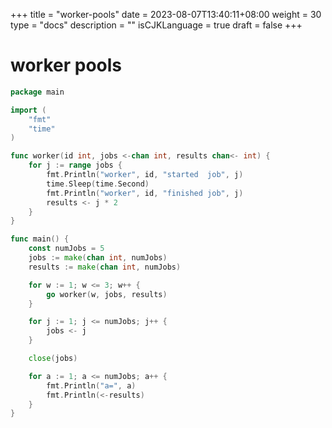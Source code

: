 +++
title = "worker-pools"
date = 2023-08-07T13:40:11+08:00
weight = 30
type = "docs"
description = ""
isCJKLanguage = true
draft = false
+++

# worker pools

```go
package main

import (
	"fmt"
	"time"
)

func worker(id int, jobs <-chan int, results chan<- int) {
	for j := range jobs {
		fmt.Println("worker", id, "started  job", j)
		time.Sleep(time.Second)
		fmt.Println("worker", id, "finished job", j)
		results <- j * 2
	}
}

func main() {
	const numJobs = 5
	jobs := make(chan int, numJobs)
	results := make(chan int, numJobs)

	for w := 1; w <= 3; w++ {
		go worker(w, jobs, results)
	}

	for j := 1; j <= numJobs; j++ {
		jobs <- j
	}

	close(jobs)

	for a := 1; a <= numJobs; a++ {
		fmt.Println("a=", a)
		fmt.Println(<-results)
	}
}

```

